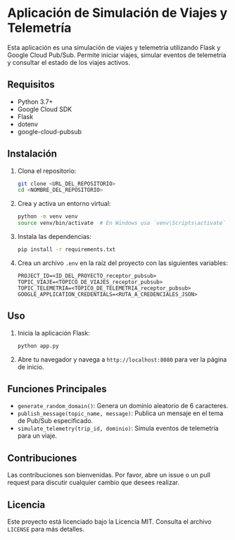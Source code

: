 # Aplicación de Simulación de Viajes y Telemetría

Esta aplicación es una simulación de viajes y telemetría utilizando Flask y Google Cloud Pub/Sub. Permite iniciar viajes, simular eventos de telemetría y consultar el estado de los viajes activos.

## Requisitos

- Python 3.7+
- Google Cloud SDK
- Flask
- dotenv
- google-cloud-pubsub

## Instalación

1. Clona el repositorio:

    ```bash
    git clone <URL_DEL_REPOSITORIO>
    cd <NOMBRE_DEL_REPOSITORIO>
    ```

2. Crea y activa un entorno virtual:

    ```bash
    python -m venv venv
    source venv/bin/activate  # En Windows usa `venv\Scripts\activate`
    ```

3. Instala las dependencias:

    ```bash
    pip install -r requirements.txt
    ```

4. Crea un archivo `.env` en la raíz del proyecto con las siguientes variables:

    ```env
    PROJECT_ID=<ID_DEL_PROYECTO_receptor_pubsub>
    TOPIC_VIAJE=<TOPICO_DE_VIAJES_receptor_pubsub>
    TOPIC_TELEMETRIA=<TOPICO_DE_TELEMETRIA_receptor_pubsub>
    GOOGLE_APPLICATION_CREDENTIALS=<RUTA_A_CREDENCIALES_JSON>
    ```

## Uso

1. Inicia la aplicación Flask:

    ```bash
    python app.py
    ```

2. Abre tu navegador y navega a `http://localhost:8080` para ver la página de inicio.

## Funciones Principales

- `generate_random_domain()`: Genera un dominio aleatorio de 6 caracteres.
- `publish_message(topic_name, message)`: Publica un mensaje en el tema de Pub/Sub especificado.
- `simulate_telemetry(trip_id, dominio)`: Simula eventos de telemetría para un viaje.

## Contribuciones

Las contribuciones son bienvenidas. Por favor, abre un issue o un pull request para discutir cualquier cambio que desees realizar.

## Licencia

Este proyecto está licenciado bajo la Licencia MIT. Consulta el archivo `LICENSE` para más detalles.